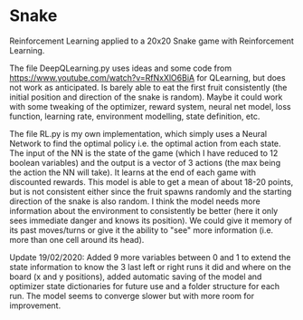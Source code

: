 # Snake

Reinforcement Learning applied to a 20x20 Snake game with Reinforcement Learning.

The file DeepQLearning.py uses ideas and some code from https://www.youtube.com/watch?v=RfNxXlO6BiA for QLearning, but does not work as anticipated. Is barely able to eat the first fruit consistently (the initial position and direction of the snake is random). Maybe it could work with some tweaking of the optimizer, reward system, neural net model, loss function, learning rate, environment modelling, state definition, etc.

The file RL.py is my own implementation, which simply uses a Neural Network to find the optimal policy i.e. the optimal action from each state. The input of the NN is the state of the game (which I have reduced to 12 boolean variables) and the output is a vector of 3 actions (the max being the action the NN will take). It learns at the end of each game with discounted rewards. This model is able to get a mean of about 18-20 points, but is not consistent either since the fruit spawns randomly and the starting direction of the snake is also random. I think the model needs more information about the environment to consistently be better (here it only sees immediate danger and knows its position). We could give it memory of its past moves/turns or give it the ability to "see" more information (i.e. more than one cell around its head).

Update 19/02/2020:
Added 9 more variables between 0 and 1 to extend the state information to know the 3 last left or right runs it did and where on the board (x and y positions), added automatic saving of the model and optimizer state dictionaries for future use and a folder structure for each run. The model seems to converge slower but with more room for improvement.